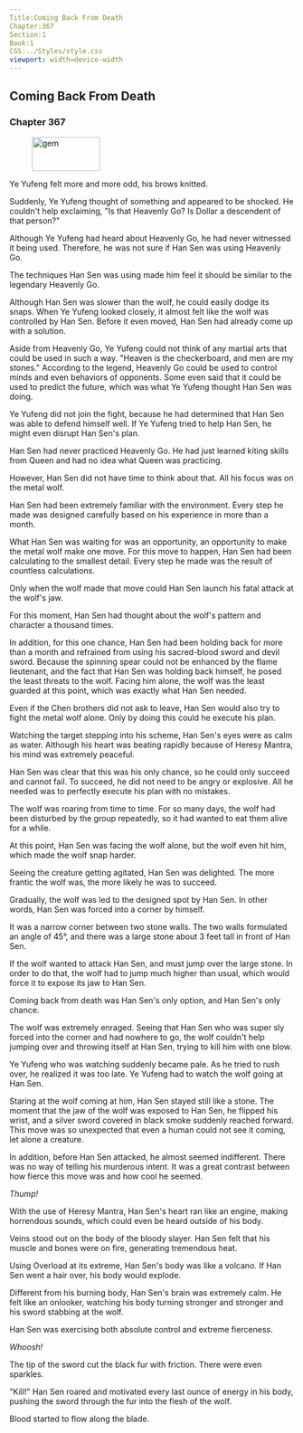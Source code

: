 ```yaml
---
Title:Coming Back From Death 
Chapter:367 
Section:1 
Book:1 
CSS:../Styles/style.css 
viewport: width=device-width
---
```

  
## Coming Back From Death
### Chapter 367
  
<figure>
	<img src="../Images/gem.gif" alt="gem" id="gem" width="120" height="60" />
</figure>
  

  
Ye Yufeng felt more and more odd, his brows knitted.

Suddenly, Ye Yufeng thought of something and appeared to be shocked. He couldn't help exclaiming, "Is that Heavenly Go? Is Dollar a descendent of that person?"

Although Ye Yufeng had heard about Heavenly Go, he had never witnessed it being used. Therefore, he was not sure if Han Sen was using Heavenly Go.

The techniques Han Sen was using made him feel it should be similar to the legendary Heavenly Go.

Although Han Sen was slower than the wolf, he could easily dodge its snaps. When Ye Yufeng looked closely, it almost felt like the wolf was controlled by Han Sen. Before it even moved, Han Sen had already come up with a solution.

Aside from Heavenly Go, Ye Yufeng could not think of any martial arts that could be used in such a way. "Heaven is the checkerboard, and men are my stones." According to the legend, Heavenly Go could be used to control minds and even behaviors of opponents. Some even said that it could be used to predict the future, which was what Ye Yufeng thought Han Sen was doing.

Ye Yufeng did not join the fight, because he had determined that Han Sen was able to defend himself well. If Ye Yufeng tried to help Han Sen, he might even disrupt Han Sen's plan.

Han Sen had never practiced Heavenly Go. He had just learned kiting skills from Queen and had no idea what Queen was practicing.

However, Han Sen did not have time to think about that. All his focus was on the metal wolf.

Han Sen had been extremely familiar with the environment. Every step he made was designed carefully based on his experience in more than a month.

What Han Sen was waiting for was an opportunity, an opportunity to make the metal wolf make one move. For this move to happen, Han Sen had been calculating to the smallest detail. Every step he made was the result of countless calculations.

Only when the wolf made that move could Han Sen launch his fatal attack at the wolf's jaw.

For this moment, Han Sen had thought about the wolf's pattern and character a thousand times.

In addition, for this one chance, Han Sen had been holding back for more than a month and refrained from using his sacred-blood sword and devil sword. Because the spinning spear could not be enhanced by the flame lieutenant, and the fact that Han Sen was holding back himself, he posed the least threats to the wolf. Facing him alone, the wolf was the least guarded at this point, which was exactly what Han Sen needed.

Even if the Chen brothers did not ask to leave, Han Sen would also try to fight the metal wolf alone. Only by doing this could he execute his plan.

Watching the target stepping into his scheme, Han Sen's eyes were as calm as water. Although his heart was beating rapidly because of Heresy Mantra, his mind was extremely peaceful.

Han Sen was clear that this was his only chance, so he could only succeed and cannot fail. To succeed, he did not need to be angry or explosive. All he needed was to perfectly execute his plan with no mistakes.

The wolf was roaring from time to time. For so many days, the wolf had been disturbed by the group repeatedly, so it had wanted to eat them alive for a while.

At this point, Han Sen was facing the wolf alone, but the wolf even hit him, which made the wolf snap harder.

Seeing the creature getting agitated, Han Sen was delighted. The more frantic the wolf was, the more likely he was to succeed.

Gradually, the wolf was led to the designed spot by Han Sen. In other words, Han Sen was forced into a corner by himself.

It was a narrow corner between two stone walls. The two walls formulated an angle of 45°, and there was a large stone about 3 feet tall in front of Han Sen.

If the wolf wanted to attack Han Sen, and must jump over the large stone. In order to do that, the wolf had to jump much higher than usual, which would force it to expose its jaw to Han Sen.

Coming back from death was Han Sen's only option, and Han Sen's only chance.

The wolf was extremely enraged. Seeing that Han Sen who was super sly forced into the corner and had nowhere to go, the wolf couldn't help jumping over and throwing itself at Han Sen, trying to kill him with one blow.

Ye Yufeng who was watching suddenly became pale. As he tried to rush over, he realized it was too late. Ye Yufeng had to watch the wolf going at Han Sen.

Staring at the wolf coming at him, Han Sen stayed still like a stone. The moment that the jaw of the wolf was exposed to Han Sen, he flipped his wrist, and a silver sword covered in black smoke suddenly reached forward. This move was so unexpected that even a human could not see it coming, let alone a creature.

In addition, before Han Sen attacked, he almost seemed indifferent. There was no way of telling his murderous intent. It was a great contrast between how fierce this move was and how cool he seemed.

*Thump!*

With the use of Heresy Mantra, Han Sen's heart ran like an engine, making horrendous sounds, which could even be heard outside of his body.

Veins stood out on the body of the bloody slayer. Han Sen felt that his muscle and bones were on fire, generating tremendous heat.

Using Overload at its extreme, Han Sen's body was like a volcano. If Han Sen went a hair over, his body would explode.

Different from his burning body, Han Sen's brain was extremely calm. He felt like an onlooker, watching his body turning stronger and stronger and his sword stabbing at the wolf.

Han Sen was exercising both absolute control and extreme fierceness.

*Whoosh!*

The tip of the sword cut the black fur with friction. There were even sparkles.

"Kill!" Han Sen roared and motivated every last ounce of energy in his body, pushing the sword through the fur into the flesh of the wolf.

Blood started to flow along the blade.